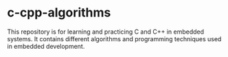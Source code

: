 # c-cpp-algorithms
This repository is for learning and practicing C and C++ in embedded systems. It contains different algorithms and programming techniques used in embedded development.
